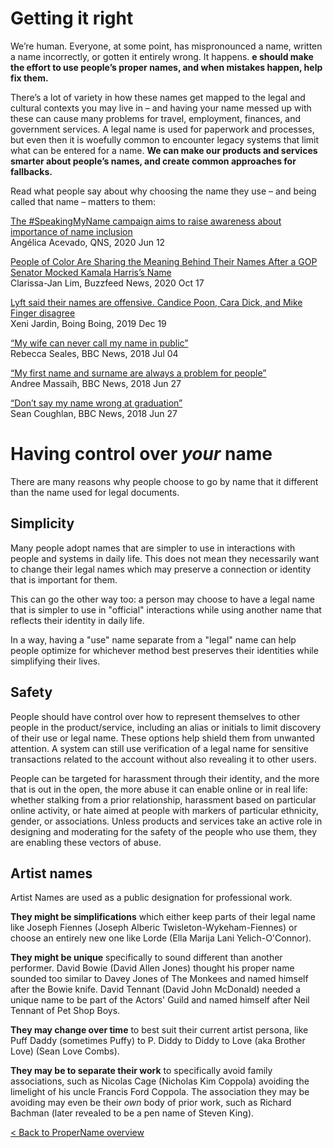# Getting it right

We’re human. Everyone, at some point, has mispronounced a name, written a name incorrectly, or gotten it entirely wrong. It happens. **e should make the effort to use people’s proper names, and when mistakes happen, help fix them.**

There’s a lot of variety in how these names get mapped to the legal and cultural contexts you may live in – and having your name messed up with these can cause many problems for travel, employment, finances, and government services. A legal name is used for paperwork and processes, but even then it is woefully common to encounter legacy systems that limit what can be entered for a name. **We can make our products and services smarter about people’s names, and create common approaches for fallbacks.**

Read what people say about why choosing the name they use – and being called that name – matters to them:

[The #SpeakingMyName campaign aims to raise awareness about importance of name inclusion](https://qns.com/2020/06/speakingmyname-campaign-aims-to-raise-awareness-about-importance-of-name-inclusion/)  
Angélica Acevado, QNS, 2020 Jun 12

[People of Color Are Sharing the Meaning Behind Their Names After a GOP Senator Mocked Kamala Harris’s Name](https://www.buzzfeednews.com/amphtml/clarissajanlim/david-perdue-kamala-harris-name-mynameis-hashtag)  
Clarissa-Jan Lim, Buzzfeed News, 2020 Oct 17

[Lyft said their names are offensive. Candice Poon, Cara Dick, and Mike Finger disagree](https://boingboing.net/2019/12/19/lyft-said-their-real-names-are.html)  
Xeni Jardin, Boing Boing, 2019 Dec 19

[“My wife can never call my name in public”](https://www.bbc.com/news/world-42009219)  
Rebecca Seales, BBC News, 2018 Jul 04

[“My first name and surname are always a problem for people”](https://www.bbc.com/news/uk-44630061)  
Andree Massaih, BBC News, 2018 Jun 27

[“Don’t say my name wrong at graduation”](https://www.bbc.com/news/business-44601199)  
Sean Coughlan, BBC News, 2018 Jun 27


# Having control over _your_ name

There are many reasons why people choose to go by name that it different than the name used for legal documents.


## Simplicity

Many people adopt names that are simpler to use in interactions with people and systems in daily life. This does not mean they necessarily want to change their legal names which may preserve a connection or identity that is important for them. 

This can go the other way too: a person may choose to have a legal name that is simpler to use in "official" interactions while using another name that reflects their identity in daily life.

In a way, having a "use" name separate from a "legal" name can help people optimize for whichever method best preserves their identities while simplifying their lives.


## Safety

People should have control over how to represent themselves to other people in the product/service, including an alias or initials to limit discovery of their use or legal name. These options help shield them from unwanted attention. A system can still use verification of a legal name for sensitive transactions related to the account without also revealing it to other users.

People can be targeted for harassment through their identity, and the more that is out in the open, the more abuse it can enable online or in real life: whether stalking from a prior relationship, harassment based on particular online activity, or hate aimed at people with markers of particular ethnicity, gender, or associations. Unless products and services take an active role in designing and moderating for the safety of the people who use them, they are enabling these vectors of abuse.


## Artist names

Artist Names are used as a public designation for professional work.

**They might be simplifications** which either keep parts of their legal name like Joseph Fiennes (Joseph Alberic Twisleton-Wykeham-Fiennes) or choose an entirely new one like Lorde (Ella Marija Lani Yelich-O'Connor).

**They might be unique** specifically to sound different than another performer. David Bowie (David Allen Jones) thought his proper name sounded too similar to Davey Jones of The Monkees and named himself after the Bowie knife. David Tennant (David John McDonald) needed a unique name to be part of the Actors' Guild and named himself after Neil Tennant of Pet Shop Boys.

**They may change over time** to best suit their current artist persona, like Puff Daddy (sometimes Puffy) to P. Diddy to Diddy to Love (aka Brother Love) (Sean Love Combs).

**They may be to separate their work** to specifically avoid family associations, such as Nicolas Cage (Nicholas Kim Coppola) avoiding the limelight of his uncle Francis Ford Coppola. The association they may be avoiding may even be their *own* body of prior work, such as Richard Bachman (later revealed to be a pen name of Steven King).

[< Back to ProperName overview ](README.md)
